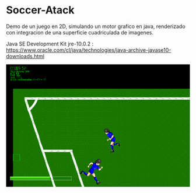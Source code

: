 # Soccer-Atack
Demo de un juego en 2D, simulando un motor grafico en java, renderizado con integracion de una superficie cuadriculada de imagenes. 

Java SE Development Kit jre-10.0.2 : https://www.oracle.com/cl/java/technologies/java-archive-javase10-downloads.html


![plot](https://github.com/ChristopherMaur/Soccer-Atack/blob/main/Soccer%20Atack.png)
